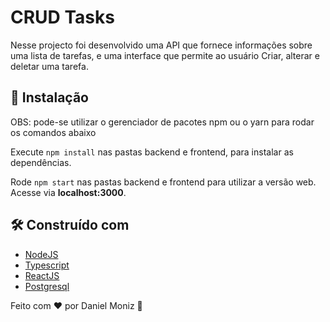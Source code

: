 # CRUD Tasks

Nesse projecto foi desenvolvido uma API que fornece informações sobre uma lista de tarefas, e uma interface que permite ao usuário Criar, alterar e deletar uma tarefa.


## 🔧 Instalação

OBS: pode-se utilizar o gerenciador de pacotes npm ou o yarn para rodar os comandos abaixo

Execute ```npm install``` nas pastas backend e frontend, para instalar as dependências.

Rode ```npm start``` nas pastas backend e frontend para utilizar a versão web. Acesse via **localhost:3000**.



## 🛠️ Construído com

* [NodeJS](https://nodejs.org/en/)
* [Typescript](https://www.typescriptlang.org/)
* [ReactJS](https://reactjs.org/)
* [Postgresql](https://www.postgresql.org/)


Feito com ❤️ por Daniel Moniz 🚀
